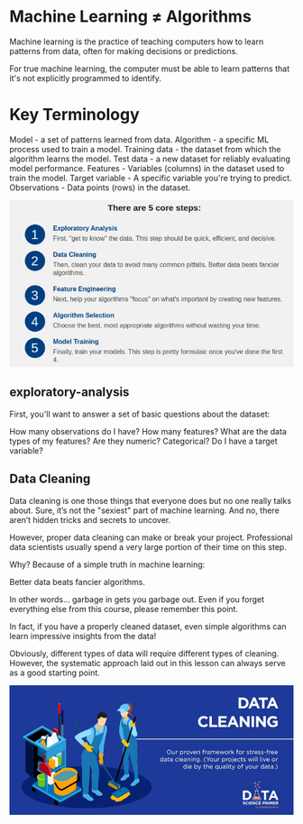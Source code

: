 # Machine Learning ≠ Algorithms


Machine learning is the practice of teaching computers how to learn patterns from data, often for making decisions or predictions.

For true machine learning, the computer must be able to learn patterns that it's not explicitly programmed to identify.


# Key Terminology



Model - a set of patterns learned from data.
Algorithm - a specific ML process used to train a model.
Training data - the dataset from which the algorithm learns the model.
Test data - a new dataset for reliably evaluating model performance.
Features - Variables (columns) in the dataset used to train the model.
Target variable - A specific variable you're trying to predict.
Observations - Data points (rows) in the dataset.

![](steps.png)


## exploratory-analysis

First, you'll want to answer a set of basic questions about the dataset:

How many observations do I have?
How many features?
What are the data types of my features? Are they numeric? Categorical?
Do I have a target variable?

## Data Cleaning



Data cleaning is one those things that everyone does but no one really talks about. Sure, it’s not the "sexiest" part of machine learning. And no, there aren’t hidden tricks and secrets to uncover.

However, proper data cleaning can make or break your project. Professional data scientists usually spend a very large portion of their time on this step.

Why? Because of a simple truth in machine learning:

Better data beats fancier algorithms.

In other words... garbage in gets you garbage out. Even if you forget everything else from this course, please remember this point.

In fact, if you have a properly cleaned dataset, even simple algorithms can learn impressive insights from the data!

Obviously, different types of data will require different types of cleaning. However, the systematic approach laid out in this lesson can always serve as a good starting point.

![](Data-Cleaning-Banner-940px.jpg)